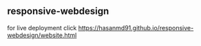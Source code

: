 ## responsive-webdesign
for live deployment click https://hasanmd91.github.io/responsive-webdesign/website.html
